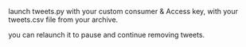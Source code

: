 launch tweets.py
with your custom consumer & Access key,
with your tweets.csv file from your archive.

you can relaunch it to pause and continue removing tweets.